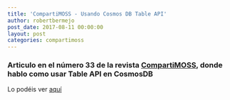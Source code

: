 ```yaml
---
title: 'CompartiMOSS - Usando Cosmos DB Table API'
author: robertbermejo
post_date: 2017-08-11 00:00:00
layout: post
categories: compartimoss
---
```


### Articulo en el número 33 de la revista [CompartiMOSS](http://www.compartimoss.com/revistas/numero-33)<!--break-->, donde hablo como usar Table API en CosmosDB
Lo podéis ver [aquí](http://www.compartimoss.com/revistas/numero-33/usando-cosmos-db-table-api)
